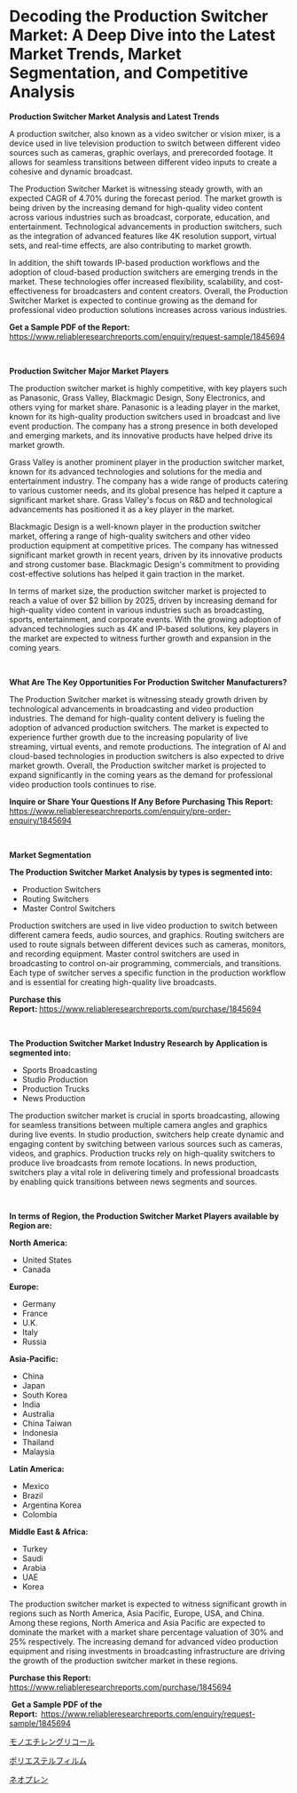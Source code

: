 <p><h1>Decoding the Production Switcher Market: A Deep Dive into the Latest Market Trends, Market Segmentation, and Competitive Analysis</h1></p><p><strong>Production Switcher Market Analysis and Latest Trends</strong></p>
<p><p>A production switcher, also known as a video switcher or vision mixer, is a device used in live television production to switch between different video sources such as cameras, graphic overlays, and prerecorded footage. It allows for seamless transitions between different video inputs to create a cohesive and dynamic broadcast.</p><p>The Production Switcher Market is witnessing steady growth, with an expected CAGR of 4.70% during the forecast period. The market growth is being driven by the increasing demand for high-quality video content across various industries such as broadcast, corporate, education, and entertainment. Technological advancements in production switchers, such as the integration of advanced features like 4K resolution support, virtual sets, and real-time effects, are also contributing to market growth.</p><p>In addition, the shift towards IP-based production workflows and the adoption of cloud-based production switchers are emerging trends in the market. These technologies offer increased flexibility, scalability, and cost-effectiveness for broadcasters and content creators. Overall, the Production Switcher Market is expected to continue growing as the demand for professional video production solutions increases across various industries.</p></p>
<p><strong>Get a Sample PDF of the Report:&nbsp;</strong> <a href="https://www.reliableresearchreports.com/enquiry/request-sample/1845694">https://www.reliableresearchreports.com/enquiry/request-sample/1845694</a></p>
<p>&nbsp;</p>
<p><strong>Production Switcher Major Market Players</strong></p>
<p><p>The production switcher market is highly competitive, with key players such as Panasonic, Grass Valley, Blackmagic Design, Sony Electronics, and others vying for market share. Panasonic is a leading player in the market, known for its high-quality production switchers used in broadcast and live event production. The company has a strong presence in both developed and emerging markets, and its innovative products have helped drive its market growth.</p><p>Grass Valley is another prominent player in the production switcher market, known for its advanced technologies and solutions for the media and entertainment industry. The company has a wide range of products catering to various customer needs, and its global presence has helped it capture a significant market share. Grass Valley's focus on R&D and technological advancements has positioned it as a key player in the market.</p><p>Blackmagic Design is a well-known player in the production switcher market, offering a range of high-quality switchers and other video production equipment at competitive prices. The company has witnessed significant market growth in recent years, driven by its innovative products and strong customer base. Blackmagic Design's commitment to providing cost-effective solutions has helped it gain traction in the market.</p><p>In terms of market size, the production switcher market is projected to reach a value of over $2 billion by 2025, driven by increasing demand for high-quality video content in various industries such as broadcasting, sports, entertainment, and corporate events. With the growing adoption of advanced technologies such as 4K and IP-based solutions, key players in the market are expected to witness further growth and expansion in the coming years.</p></p>
<p>&nbsp;</p>
<p><strong>What Are The Key Opportunities For Production Switcher Manufacturers?</strong></p>
<p><p>The Production Switcher market is witnessing steady growth driven by technological advancements in broadcasting and video production industries. The demand for high-quality content delivery is fueling the adoption of advanced production switchers. The market is expected to experience further growth due to the increasing popularity of live streaming, virtual events, and remote productions. The integration of AI and cloud-based technologies in production switchers is also expected to drive market growth. Overall, the Production switcher market is projected to expand significantly in the coming years as the demand for professional video production tools continues to rise.</p></p>
<p><strong>Inquire or Share Your Questions If Any Before Purchasing This Report:</strong> <a href="https://www.reliableresearchreports.com/enquiry/pre-order-enquiry/1845694">https://www.reliableresearchreports.com/enquiry/pre-order-enquiry/1845694</a></p>
<p>&nbsp;</p>
<p><strong>Market Segmentation</strong></p>
<p><strong>The Production Switcher Market Analysis by types is segmented into:</strong></p>
<p><ul><li>Production Switchers</li><li>Routing Switchers</li><li>Master Control Switchers</li></ul></p>
<p><p>Production switchers are used in live video production to switch between different camera feeds, audio sources, and graphics. Routing switchers are used to route signals between different devices such as cameras, monitors, and recording equipment. Master control switchers are used in broadcasting to control on-air programming, commercials, and transitions. Each type of switcher serves a specific function in the production workflow and is essential for creating high-quality live broadcasts.</p></p>
<p><strong>Purchase this Report:&nbsp;</strong><a href="https://www.reliableresearchreports.com/purchase/1845694">https://www.reliableresearchreports.com/purchase/1845694</a></p>
<p>&nbsp;</p>
<p><strong>The Production Switcher Market Industry Research by Application is segmented into:</strong></p>
<p><ul><li>Sports Broadcasting</li><li>Studio Production</li><li>Production Trucks</li><li>News Production</li></ul></p>
<p><p>The production switcher market is crucial in sports broadcasting, allowing for seamless transitions between multiple camera angles and graphics during live events. In studio production, switchers help create dynamic and engaging content by switching between various sources such as cameras, videos, and graphics. Production trucks rely on high-quality switchers to produce live broadcasts from remote locations. In news production, switchers play a vital role in delivering timely and professional broadcasts by enabling quick transitions between news segments and sources.</p></p>
<p>&nbsp;</p>
<p><strong>In terms of Region, the Production Switcher Market Players available by Region are:</strong></p>
<p>
    <p> <strong> North America: </strong>
        <ul>
            <li>United States</li>
            <li>Canada</li>
        </ul>
        </p> 
    <p> <strong> Europe: </strong>
        <ul>
            <li>Germany</li>
            <li>France</li>
            <li>U.K.</li>
            <li>Italy</li>
            <li>Russia</li>
        </ul>
        </p> 
    <p> <strong> Asia-Pacific: </strong>
        <ul>
            <li>China</li>
            <li>Japan</li>
            <li>South Korea</li>
            <li>India</li>
            <li>Australia</li>
            <li>China Taiwan</li>
            <li>Indonesia</li>
            <li>Thailand</li>
            <li>Malaysia</li>
        </ul>
        </p> 
    <p> <strong> Latin America: </strong>
        <ul>
            <li>Mexico</li>
            <li>Brazil</li>
            <li>Argentina Korea</li>
            <li>Colombia</li>
        </ul>
        </p> 
    <p> <strong> Middle East & Africa: </strong>
        <ul>
            <li>Turkey</li>
            <li>Saudi</li>
            <li>Arabia</li>
            <li>UAE</li>
            <li>Korea</li>
        </ul>
    </p>
    </p>
<p><p>The production switcher market is expected to witness significant growth in regions such as North America, Asia Pacific, Europe, USA, and China. Among these regions, North America and Asia Pacific are expected to dominate the market with a market share percentage valuation of 30% and 25% respectively. The increasing demand for advanced video production equipment and rising investments in broadcasting infrastructure are driving the growth of the production switcher market in these regions.</p></p>
<p><strong>Purchase this Report: </strong><a href="https://www.reliableresearchreports.com/purchase/1845694">https://www.reliableresearchreports.com/purchase/1845694</a></p>
<p>&nbsp;<strong>Get a Sample PDF of the Report:&nbsp;&nbsp;</strong><a href="https://www.reliableresearchreports.com/enquiry/request-sample/1845694">https://www.reliableresearchreports.com/enquiry/request-sample/1845694</a></p>
<p><strong></strong></p>
<p><p><a href="https://github.com/mathieurico66/Market-Research-Report-List-1/blob/main/93163558439.md">モノエチレングリコール</a></p><p><a href="https://github.com/SarahFahey88/Market-Research-Report-List-1/blob/main/57160368440.md">ポリエステルフィルム</a></p><p><a href="https://github.com/ycmtqqhvk3273/Market-Research-Report-List-1/blob/main/88095238438.md">ネオプレン</a></p></p>